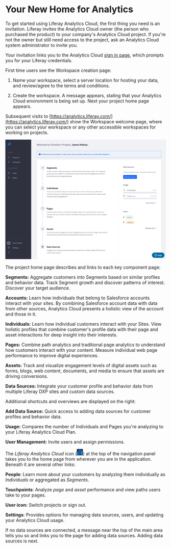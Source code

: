 # Your New Home for Analytics [](id=your-new-home-for-analytics)

To get started using Liferay Analytics Cloud, the first thing you need is an
invitation. Liferay invites the Analytics Cloud owner (the person who purchased
the product) to your company's Analytics Cloud project. If you're not the owner
but still need access to the project, ask an Analytics Cloud system
administrator to invite you.

Your invitation links you to the Analytics Cloud
[sign in page](https://analytics.liferay.com/),
which prompts you for your Liferay credentials.

First time users see the Workspace creation page: 

1.  Name your workspace, select a server location for hosting your data, and
    review/agree to the terms and conditions. 
    
2.  Create the workspace. A message appears, stating that your Analytics Cloud
    environment is being set up. Next your project home page appears. 

Subsequent visits to
[https://analytics.liferay.com/](https://analytics.liferay.com/)
show the Workspace welcome page, where you can select your workspace or
any other accessible workspaces for working on projects. 

![Figure 1: Your project's home page welcomes you to all Analytics Cloud offers.](../../images/home-page-intial.png)

The project home page describes and links to each key component page:

**Segments:** Aggregate customers into Segments based on similar profiles and
behavior data. Track Segment growth and discover patterns of interest. Discover
your target audience.

**Accounts:** Learn how individuals that belong to Salesforce accounts interact 
with your sites. By combining Salesforce account data with data from other 
sources, Analytics Cloud presents a holistic view of the account and those in 
it. 

**Individuals:** Learn how individual customers interact with your Sites. View
holistic profiles that combine customer's profile data with their page and asset
interactions for deep insight into their interests. 

**Pages:** Combine path analytics and traditional page analytics to understand
how customers interact with your content. Measure individual web page
performance to improve digital experiences. 

**Assets:** Track and visualize engagement levels of digital assets such as
forms, blogs, web content, documents, and media to ensure that assets are
driving conversions. 

**Data Sources:** Integrate your customer profile and behavior data from
multiple Liferay DXP sites and custom data sources. 

Additional shortcuts and overviews are displayed on the right:

**Add Data Source:** Quick access to adding data sources for customer profiles
and behavior data.

**Usage:** Compares the number of Individuals and Pages you're analyzing to your
Liferay Analytics Cloud Plan. 

**User Management:** Invite users and assign permissions. 

The *Liferay Analytics Cloud* icon 
(![Liferay Analytics Cloud](../../images/icon-analytics-cloud.png)) at the top
of the navigation panel takes you to the home page from wherever you are in the
application. Beneath it are several other links:

**People**: Learn more about your customers by analyzing them individually as
*Individuals* or aggregated as *Segments*. 

**Touchpoints**: Analyze *page* and *asset* performance and view paths users
take to your pages. 

**User icon:** Switch projects or sign out.

**Settings**: Provides options for managing data sources, users, and updating
your Analytics Cloud usage. 

If no data sources are connected, a message near the top of the main area tells
you so and links you to the page for adding data sources. Adding data sources is
next. 
